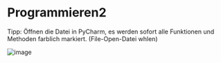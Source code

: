 # Programmieren2
Tipp: Öffnen die Datei in PyCharm, es werden sofort alle Funktionen und Methoden farblich markiert. (File-Open-Datei whlen)

![image](https://github.com/Kamilla-Sonkina/Programmieren2/assets/103281880/ad9dc0d8-f89d-49c8-8f3e-724d026ec607)
